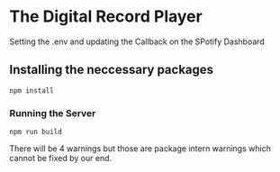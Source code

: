 # The Digital Record Player

Setting the .env and updating the Callback on the SPotify Dashboard

## Installing the neccessary packages

```
npm install
```

### Running the Server

```
npm run build
```

There will be 4 warnings but those are package intern warnings which cannot be fixed by our end.